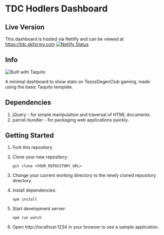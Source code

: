 # TDC Hodlers Dashboard

## Live Version

This dashboard is hosted via Netlify and can be viewed at https://tdc.skllzrmy.com
[![Netlify Status](https://api.netlify.com/api/v1/badges/643316d9-36d8-4177-80e8-287db4062569/deploy-status)](https://app.netlify.com/sites/vigilant-golick-726bee/deploys)

## Info

![Built with Taquito][logo]

A minimal dashboard to show stats on TezosDegenClub gaming, made using the basic Taquito template.

## Dependencies

1. jQuery - for simple manipulation and traversal of HTML documents.
2. parcel-bundler - for packaging web applications quickly.

## Getting Started

1. Fork this repository
2. Clone your new repository:

    `git clone <YOUR_REPOSITORY_URL>`

3. Change your current working directory to the newly cloned repository directory.
4. Install dependencies:

    `npm install`

5. Start development server:

    `npm run watch`

6. Open http://localhost:1234 in your browser to see a sample application.

[logo]: https://raw.githubusercontent.com/ecadlabs/taquito-boilerplate/master/assets/built-with-taquito.png "Built with Taquito"
